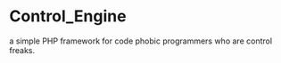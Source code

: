 Control_Engine
==============

a simple PHP framework for code phobic programmers who are control freaks.
